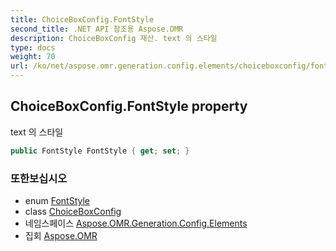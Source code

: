```yaml
---
title: ChoiceBoxConfig.FontStyle
second_title: .NET API 참조용 Aspose.OMR
description: ChoiceBoxConfig 재산. text 의 스타일
type: docs
weight: 70
url: /ko/net/aspose.omr.generation.config.elements/choiceboxconfig/fontstyle/
---
```

## ChoiceBoxConfig.FontStyle property

text 의 스타일

```csharp
public FontStyle FontStyle { get; set; }
```

### 또한보십시오

* enum [FontStyle](../../../aspose.omr.generation/fontstyle/)
* class [ChoiceBoxConfig](../)
* 네임스페이스 [Aspose.OMR.Generation.Config.Elements](../../choiceboxconfig/)
* 집회 [Aspose.OMR](../../../)


